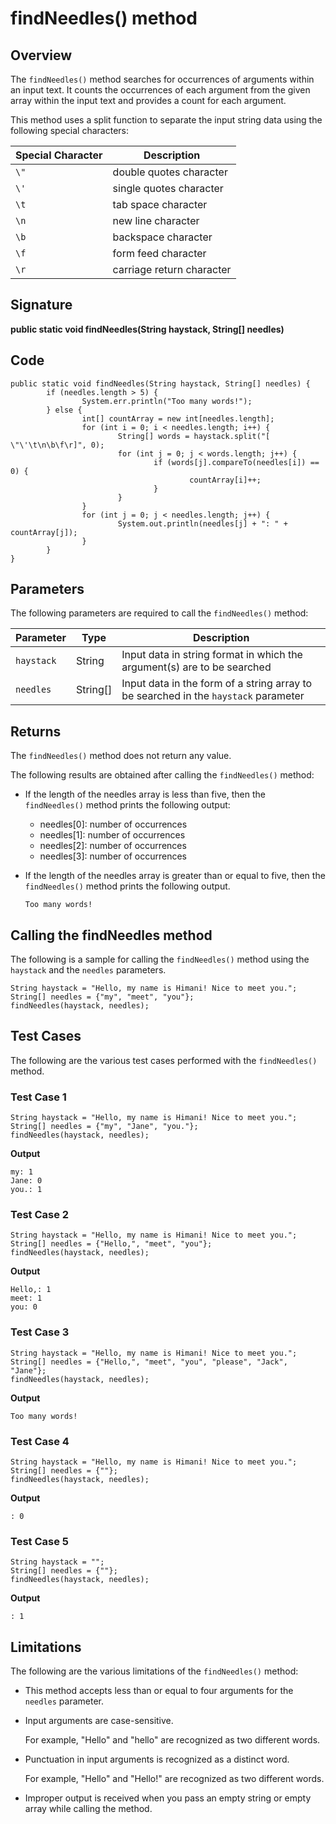 # findNeedles() method

## Overview

The `findNeedles()` method searches for occurrences of arguments within an input text. It counts the occurrences of each argument from the given array within the input text and provides a count for each argument.

This method uses a split function to separate the input string data using the following special characters:

| Special Character | Description |
|-------------------|-------------|
| `\"` | double quotes character |
| `\'` | single quotes character |
| `\t` | tab space character |
| `\n` | new line character |
| `\b` | backspace character |
| `\f` | form feed character |
| `\r` | carriage return character |

## Signature

**public static void findNeedles(String haystack, String[] needles)**

## Code

```
public static void findNeedles(String haystack, String[] needles) {
        if (needles.length > 5) {
                System.err.println("Too many words!");
        } else {
                int[] countArray = new int[needles.length];
                for (int i = 0; i < needles.length; i++) {
                        String[] words = haystack.split("[ \"\'\t\n\b\f\r]", 0);
                        for (int j = 0; j < words.length; j++) {
                                if (words[j].compareTo(needles[i]) == 0) {
                                        countArray[i]++;
                                }
                        }
                }
                for (int j = 0; j < needles.length; j++) {
                        System.out.println(needles[j] + ": " + countArray[j]);
                }
        }
}

```

## Parameters

The following parameters are required to call the `findNeedles()` method:

| Parameter | Type | Description |
|-----------|------|-------------|
| `haystack` | String | Input data in string format in which the argument(s) are to be searched |
| `needles` | String[] | Input data in the form of a string array to be searched in the `haystack` parameter |

## Returns

The `findNeedles()` method does not return any value.

The following results are obtained after calling the `findNeedles()` method:
- If the length of the needles array is less than five, then the `findNeedles()` method prints the following output:
  - needles[0]: number of occurrences
  - needles[1]: number of occurrences
  - needles[2]: number of occurrences
  - needles[3]: number of occurrences
- If the length of the needles array is greater than or equal to five, then the `findNeedles()` method prints the following output.

  `Too many words!`
  
## Calling the findNeedles method

The following is a sample for calling the `findNeedles()` method using the `haystack` and the `needles` parameters.

```
String haystack = "Hello, my name is Himani! Nice to meet you.";
String[] needles = {"my", "meet", "you"};
findNeedles(haystack, needles);
```

## Test Cases

The following are the various test cases performed with the `findNeedles()` method.

### Test Case 1

```
String haystack = "Hello, my name is Himani! Nice to meet you.";
String[] needles = {"my", "Jane", "you."};
findNeedles(haystack, needles);
```
  **Output**

  ```
  my: 1
  Jane: 0
  you.: 1
  ```

### Test Case 2

```
String haystack = "Hello, my name is Himani! Nice to meet you.";
String[] needles = {"Hello,", "meet", "you"};
findNeedles(haystack, needles);
```
 **Output**

  ```
  Hello,: 1
  meet: 1
  you: 0
  ```

### Test Case 3

```
String haystack = "Hello, my name is Himani! Nice to meet you.";
String[] needles = {"Hello,", "meet", "you", "please", "Jack", "Jane"};
findNeedles(haystack, needles);
```
 **Output**

  ```
  Too many words!
  ```

### Test Case 4

```
String haystack = "Hello, my name is Himani! Nice to meet you.";
String[] needles = {""};
findNeedles(haystack, needles);
```
 **Output**

```
: 0
```

### Test Case 5

```
String haystack = "";
String[] needles = {""};
findNeedles(haystack, needles);
```
 **Output**

```
: 1
```

## Limitations

The following are the various limitations of the `findNeedles()` method:
- This method accepts less than or equal to four arguments for the `needles` parameter.
- Input arguments are case-sensitive.

  For example, "Hello" and "hello" are recognized as two different words.
- Punctuation in input arguments is recognized as a distinct word.

  For example, "Hello" and "Hello!" are recognized as two different words.
- Improper output is received when you pass an empty string or empty array while calling the method.
